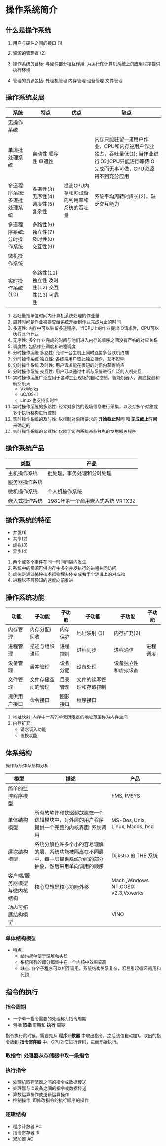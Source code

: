 # 操作系统简介
## 什么是操作系统


1. 用户与硬件之间的接口 (1)
2. 资源的管理者 (2)

1. 操作系统的目标: 与硬件部分相互作用, 为运行在计算机系统上的应用程序提供执行环境
2. 管理的资源包括: 处理机管理 内存管理 设备管理 文件管理

## 操作系统发展

| 系统                         | 特点                                               | 优点                                      | 缺点                                                                                                                                 |
| ---------------------------- | -------------------------------------------------- | ----------------------------------------- | ------------------------------------------------------------------------------------------------------------------------------------ |
| 无操作系统                   |                                                    |                                           |                                                                                                                                      |
| 单道批处理系统               | 自动性 顺序性 单道性                               |                                           | 内存只能驻留一道用户作业，CPU和内存被用户作业独占，吞吐量低(1); 当作业进行IO时CPU只能进行等待IO完成而无事可做，CPU资源得不到充分应用 |
| 多道程序系统: 多道批处理系统 | 多道性(3) 无序性(4) 调度性(5) 复杂性               | 提高CPU内存和IO设备的利用率和系统的吞吐量 | 系统平均周转时间长(2)，缺乏交互能力                                                                                                  |
| 多道程序系统: 分时操作系统   | 多路性(6) 独立性(7) 及时性(8) 交互性(9)            |                                           |                                                                                                                                      |
| 微机操作系统                 |                                                    |                                           |                                                                                                                                      |
| 实时操作系统 (10)            | 多路性(11)  独立性  及时性(12)  交互性(13)  可靠性 |                                           |                                                                                                                                      |

1. 吞吐量指单位时间内计算机系统处理的作业量
2. 周转时间是作业被提交给系统开始到作业完成为止的时间
3. 多道性:  内存中可以驻留多道程序，当CPU上的作业提出IO请求后，CPU可以执行其他作业
4. 无序性: 多个作业完成的时间与他们进入内存的顺序之间没有严格的对应关系
5. 调度性: 包括作业调度和进程调度
6. 分时操作系统 多路性: 允许一台主机上同时连接多台联机终端
7. 分时操作系统 独立性: 各终端用户彼此独立操作，互不影响
8. 分时操作系统 及时性: 用户请求能在很短的时间内获得响应
9. 分时操作系统 交互性: 用户可以通过中断与系统进行广泛的人机交互
10. 实时操作系统广泛应用于各种工业现场的自动控制，智能机器人，海底探测和航空航天
    * VxWorks
    * uC/OS-II
    * Linux 也支持实时性
11. 实时操作系统的多路性:  经常对多路的现场信息进行采集，以及对多个对象或多个执行机构进行控制
12. 实时操作系统的及时性: 以控制对象所要求的 __开始截止时间__ 和 __完成截止时间__ 来确定的
13. 实时操作系统的交互性: 仅限于访问系统某些特点的专用服务程序

## 操作系统产品
| 类型           | 产品                              |
| -------------- | --------------------------------- |
| 主机操作系统   | 批处理，事务处理和分时处理        |
| 服务器操作系统 |                                   |
| 微机操作系统   | 个人机操作系统                    |
| 嵌入式操作系统 | 1981年第一个商用嵌入式系统 VRTX32 |

## 操作系统的特征

* 并发(1)
* 共享(2)
* 虚拟(3)
* 异步(4)

1. 两个或多个事件在同一时间间隔内发生
2. 系统中的资源可供内存中多个并发执行的进程共同访问
3. 虚拟是通过某种技术把物理实体变成若干个逻辑上的对应物
4. 进程以不可预知的速度向前推进

## 操作系统功能

| 功能         | 子功能             | 子功能   | 子功能                   | 子功能               | 子功能   |
| ------------ | ------------------ | -------- | ------------------------ | -------------------- | -------- |
| 内存管理     | 内存分配/回收      | 内存保护 | 地址映射 (1)             | 内存扩充(2)          |
| 进程管理     | 描述与组织进程     | 进程控制 | 进程同步                 | 进程通信             | 进程调度 |
| 设备管理     | 缓冲管理           | 设备分配 | 设备处理                 | 设备独立性和虚拟设备 |
| 文件管理     | 文件存储空间的管理 | 目录管理 | 文件的读写管理和存取控制 |
| 提供用户接口 | 命令接口           | 图形接口 | 程序接口                 |

1. 地址映射: 内存中一系列单元所限定的地址范围称为内存空间
2. 内存扩充:
    * 请求调入功能
    * 置换功能

## 体系结构

操作系统体系结构分析

| 模型                          | 描述                                                                                                             | 产品                                |
| ----------------------------- | ---------------------------------------------------------------------------------------------------------------- | ----------------------------------- |
| 简单的监控程序模型            |                                                                                                                  | FMS, IMSYS                          |
| 单体结构模型                  | 所有的软件和数据都放置在一个逻辑模块中，对外层的用户程序提供一个完整的内核界面: 系统调用                          | MS-Dos, Unix, Linux, Macos, bsd     |
| 层次结构模型                  | 系统分解位许多个小的容易理解的层，系统功能被隔离在不同层中，每一层提供系统功能的部分抽象，然后采用单向调用的顺序 | Dijkstra 的 THE 系统                |
| 客户端/服务器模型与微内核结构 | 核心思想是核心功能外移                                                                                           | Mach ,Windows NT,COSIX v2.3,Vxworks |
| 动态可拓展结构模型            |                                                                                                                  | VINO                                |

### 单体结构模型
* 特点
    * 结构简单便于理解和实现
    * 系统所有的部分都集中在一个内核中效率较高
    * 缺点: 各个子程序可以相互调用，系统结构关系复杂，容易引起循环调用和死锁

## 指令的执行

### 指令周期
* 一个单一指令需要的处理称为指令周期
* 包括 __取指__ 周期和 __执行__ 周期

指令执行的时候，需要先从 __程序计数器__ 中取出指令，之后该值自动加1。取出的指令放到 __指令寄存器__ 中，CPU对它进行译码，进而开始执行。	
### 取指令: 处理器从存储器中取一条指令
### 执行指令
* 处理机取存储器之间的指令或数据传送
* 处理器与IO设备之间的指令或数据传送
* 算数运算操作或逻辑运算操作
* 控制操作, 即修改指令的执行顺序的操作
### 逻辑结构
* 程序计数器 PC
* 指令寄存器 IR
* 累加器 AC
